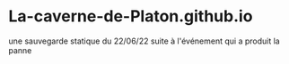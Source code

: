 # La-caverne-de-Platon.github.io
une sauvegarde statique du 22/06/22 suite à l'événement qui a produit la panne
